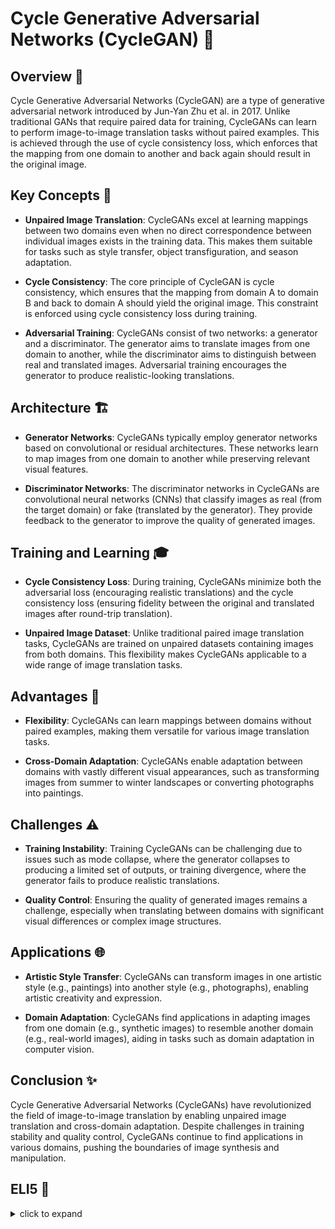 # Cycle Generative Adversarial Networks (CycleGAN) 🔄

## Overview 🌟

Cycle Generative Adversarial Networks (CycleGAN) are a type of generative adversarial network introduced by Jun-Yan Zhu et al. in 2017. Unlike traditional GANs that require paired data for training, CycleGANs can learn to perform image-to-image translation tasks without paired examples. This is achieved through the use of cycle consistency loss, which enforces that the mapping from one domain to another and back again should result in the original image.

## Key Concepts 🔑

- **Unpaired Image Translation**: CycleGANs excel at learning mappings between two domains even when no direct correspondence between individual images exists in the training data. This makes them suitable for tasks such as style transfer, object transfiguration, and season adaptation.

- **Cycle Consistency**: The core principle of CycleGAN is cycle consistency, which ensures that the mapping from domain A to domain B and back to domain A should yield the original image. This constraint is enforced using cycle consistency loss during training.

- **Adversarial Training**: CycleGANs consist of two networks: a generator and a discriminator. The generator aims to translate images from one domain to another, while the discriminator aims to distinguish between real and translated images. Adversarial training encourages the generator to produce realistic-looking translations.

## Architecture 🏗️

- **Generator Networks**: CycleGANs typically employ generator networks based on convolutional or residual architectures. These networks learn to map images from one domain to another while preserving relevant visual features.

- **Discriminator Networks**: The discriminator networks in CycleGANs are convolutional neural networks (CNNs) that classify images as real (from the target domain) or fake (translated by the generator). They provide feedback to the generator to improve the quality of generated images.

## Training and Learning 🎓

- **Cycle Consistency Loss**: During training, CycleGANs minimize both the adversarial loss (encouraging realistic translations) and the cycle consistency loss (ensuring fidelity between the original and translated images after round-trip translation).

- **Unpaired Image Dataset**: Unlike traditional paired image translation tasks, CycleGANs are trained on unpaired datasets containing images from both domains. This flexibility makes CycleGANs applicable to a wide range of image translation tasks.

## Advantages 🌈

- **Flexibility**: CycleGANs can learn mappings between domains without paired examples, making them versatile for various image translation tasks.

- **Cross-Domain Adaptation**: CycleGANs enable adaptation between domains with vastly different visual appearances, such as transforming images from summer to winter landscapes or converting photographs into paintings.

## Challenges ⚠️

- **Training Instability**: Training CycleGANs can be challenging due to issues such as mode collapse, where the generator collapses to producing a limited set of outputs, or training divergence, where the generator fails to produce realistic translations.

- **Quality Control**: Ensuring the quality of generated images remains a challenge, especially when translating between domains with significant visual differences or complex image structures.

## Applications 🌐

- **Artistic Style Transfer**: CycleGANs can transform images in one artistic style (e.g., paintings) into another style (e.g., photographs), enabling artistic creativity and expression.

- **Domain Adaptation**: CycleGANs find applications in adapting images from one domain (e.g., synthetic images) to resemble another domain (e.g., real-world images), aiding in tasks such as domain adaptation in computer vision.

## Conclusion ✨

Cycle Generative Adversarial Networks (CycleGANs) have revolutionized the field of image-to-image translation by enabling unpaired image translation and cross-domain adaptation. Despite challenges in training stability and quality control, CycleGANs continue to find applications in various domains, pushing the boundaries of image synthesis and manipulation.

## ELI5 🧒

<details>
  <summary>click to expand</summary>
  
  ## Simple Understanding
  Imagine you have two sets of toys, one set in red boxes and another set in blue boxes. Now, you want to play with toys from the blue boxes, but they are different from the ones in the red boxes. CycleGANs are like a magic machine that can transform toys from the red boxes to look like toys from the blue boxes and vice versa, without needing to know which toy corresponds to which.

  ## Magic Toy Transformation with CycleGANs 🪄🧸

  1. **Sorting Toys**: First, we gather toys from both the red and blue boxes. Each toy represents an image, and we don't need to match toys from the red and blue boxes.

  2. **Magic Transformation**: Now, the magic begins! CycleGANs transform toys from the red boxes to look like toys from the blue boxes and toys from the blue boxes to look like toys from the red boxes. It's like turning cars into trucks and trucks into cars!

  3. **Double Check**: After the transformation, we check if the transformed toys still look good. We want toys that look similar to those in the original boxes. If they don't, we adjust the magic machine to make better transformations.

  ## The Magic of CycleGANs ✨🔮

  1. **Toy Exchange**: CycleGANs can exchange toys between the red and blue boxes, even if we don't know which toy belongs to which box. This helps us play with different toys without worrying about matching them.

  2. **Imaginary Play**: With CycleGANs, we can imagine how toys from one box would look if they were in the other box. It's like creating a whole new world of toys to play with!

  ## Test time 📄🖋
  
  Now, let's see if you got the concept right! Here are a few easy multiple-choice questions, pick the right answer:
  
  1. What is the primary role of Cycle Generative Adversarial Networks (CycleGANs)?
   - [ ] A. Sorting toys into different boxes.
   - [ ] B. Learning mappings between different domains.
   - [ ] C. Painting pictures on canvas.

  <details>
    <summary>Click to reveal the correct answer and explanation</summary>

     > **Correct Answer:** B. Learning mappings between different domains.
     > 
     > **Explanation:** CycleGANs excel at learning mappings between two different domains (e.g., red box toys to blue box toys) without needing direct matches between individual items.
  </details>
  
  2. What is the core principle behind Cycle Generative Adversarial Networks (CycleGANs)?
   - [ ] A. Keeping toys in their original boxes.
   - [ ] B. Ensuring cycle consistency between domains.
   - [ ] C. Mixing toys from different boxes.

  <details>
    <summary>Click to reveal the correct answer and explanation</summary>

     > **Correct Answer:** B. Ensuring cycle consistency between domains.
     > 
     > **Explanation:** CycleGANs enforce cycle consistency, ensuring that the transformation from one domain to another and back again yields the original image, thus preserving quality and content.
  </details>
  
  3. What is a common challenge faced by Cycle Generative Adversarial Networks (CycleGANs)?
   - [ ] A. Training stability and quality control.
   - [ ] B. Deciding which toy belongs to which box.
   - [ ] C. Mixing up toy parts.

  <details>
    <summary>Click to reveal the correct answer and explanation</summary>

     > **Correct Answer:** A. Training stability and quality control.
     > 
     > **Explanation:** Training CycleGANs can be challenging due to issues such as mode collapse or training divergence, which affect the stability and quality of generated images.
  </details>
The questions are quite simple and beginner-friendly. Unfortunately, if you miss even one right, I recommend you focus and go through the concept again. 

<h2 align= 'center'><b><font size = "10"> Happy learning! ☺ <font></b></h2>
